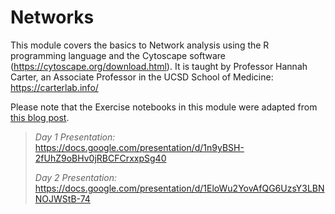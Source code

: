 # Networks
This module covers the basics to Network analysis using the R programming language and the Cytoscape software (https://cytoscape.org/download.html). It is taught by Professor Hannah Carter, an Associate Professor in the UCSD School of Medicine: https://carterlab.info/

Please note that the Exercise notebooks in this module were adapted from [this blog post](https://assemblingnetwork.wordpress.com/2013/06/10/network-basics-with-r-and-igraph-part-ii-of-iii/).

> *Day 1 Presentation:* https://docs.google.com/presentation/d/1n9yBSH-2fUhZ9oBHv0jRBCFCrxxpSg40
> 
> *Day 2 Presentation:* https://docs.google.com/presentation/d/1EloWu2YovAfQG6UzsY3LBNNOJWStB-74
